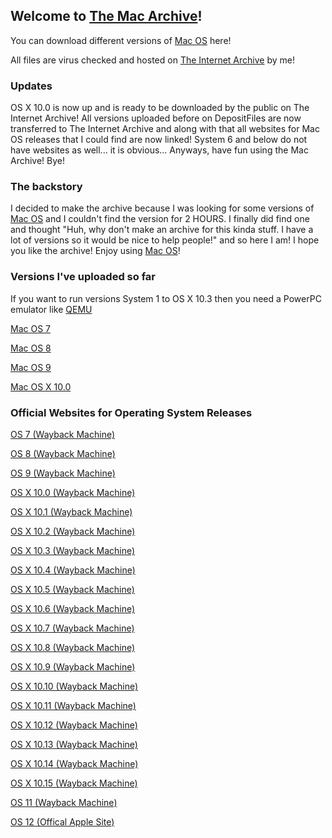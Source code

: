 ## Welcome to [The Mac Archive](https://afellowspeedrunner.github.io/themacarchive.com)!

You can download different versions of [Mac OS](https://en.wikipedia.org/wiki/MacOS) here!

All files are virus checked and hosted on [The Internet Archive](https://archive.org) by me!

### Updates 
OS X 10.0 is now up and is ready to be downloaded by the public on The Internet Archive! All versions uploaded before on DepositFiles are now transferred to The Internet Archive and along with that all websites for Mac OS releases that I could find are now linked! System 6 and below do not have websites as well... it is obvious... Anyways, have fun using the Mac Archive! Bye!


### The backstory

I decided to make the archive because I was looking for some versions of [Mac OS](https://en.wikipedia.org/wiki/MacOS) and I couldn't find the version for 2 HOURS. I finally did find one and thought "Huh, why don't make an archive for this kinda stuff. I have a lot of versions so it would be nice to help people!" and so here I am! I hope you like the archive! Enjoy using [Mac OS](https://en.wikipedia.org/wiki/MacOS)!

### Versions I've uploaded so far

If you want to run versions System 1 to OS X 10.3 then you need a PowerPC emulator like [QEMU](https://www.qemu.org/)

[Mac OS 7](https://archive.org/details/os-7-install-cd)

[Mac OS 8](https://archive.org/details/os-8-install-cd)

[Mac OS 9](https://archive.org/details/os-9-install-cd)

[Mac OS X 10.0](https://archive.org/details/os-x-10.0-install-cd)

### Official Websites for Operating System Releases

[OS 7 (Wayback Machine)](https://web.archive.org/web/19970412143953/http://macos.apple.com:80/macos/releases.html)

[OS 8 (Wayback Machine)](https://web.archive.org/web/19990922040915/http://apple.com:80/macos/)

[OS 9 (Wayback Machine)](https://web.archive.org/web/20001109004000/http://www.apple.com:80/macos/)

[OS X 10.0 (Wayback Machine)](https://web.archive.org/web/20010629214227/http://www.apple.com/macosx/)

[OS X 10.1 (Wayback Machine)](https://web.archive.org/web/20011117192235/http://www.apple.com/macosx/)

[OS X 10.2 (Wayback Machine)](https://web.archive.org/web/20030401082613/http://www.apple.com/macosx/)

[OS X 10.3 (Wayback Machine)](https://web.archive.org/web/20050111015225/http://www.apple.com/macosx/)

[OS X 10.4 (Wayback Machine)](https://web.archive.org/web/20060728031552/http://www.apple.com/macosx/)

[OS X 10.5 (Wayback Machine)](https://web.archive.org/web/20090528055219/http://www.apple.com/macosx/)

[OS X 10.6 (Wayback Machine)](https://web.archive.org/web/20090929063403/http://www.apple.com/macosx/)

[OS X 10.7 (Wayback Machine)](https://web.archive.org/web/20120609062701/http://www.apple.com/macosx/)

[OS X 10.8 (Wayback Machine)](https://web.archive.org/web/20121231120319/http://www.apple.com/osx/)

[OS X 10.9 (Wayback Machine)](https://web.archive.org/web/20141015031940/http://www.apple.com/osx/)

[OS X 10.10 (Wayback Machine)](https://web.archive.org/web/20150828025125/http://www.apple.com/osx/)

[OS X 10.11 (Wayback Machine)](https://web.archive.org/web/20160902012446/https://www.apple.com/osx/)

[OS X 10.12 (Wayback Machine)](https://web.archive.org/web/20170830032643/www.apple.com/macos/sierra/)

[OS X 10.13 (Wayback Machine)](https://web.archive.org/web/20180911191128/https://www.apple.com/macos/high-sierra/)

[OS X 10.14 (Wayback Machine)](https://web.archive.org/web/20190901002230/https://www.apple.com/macos/mojave/)

[OS X 10.15 (Wayback Machine)](https://web.archive.org/web/20201109035708/http://www.apple.com/macos/catalina/)

[OS 11 (Wayback Machine)](https://web.archive.org/web/20211018064504/https://www.apple.com/macos/big-sur/)

[OS 12 (Offical Apple Site)](https://www.apple.com/macos/monterey/)
